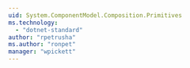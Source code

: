 ```yaml
---
uid: System.ComponentModel.Composition.Primitives
ms.technology: 
  - "dotnet-standard"
author: "rpetrusha"
ms.author: "ronpet"
manager: "wpickett"
---
```

